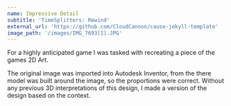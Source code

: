 ```yaml
---
name: Impressive Detail
subtitle: 'TimeSplitters: Rewind'
external_url: 'https://github.com/CloudCannon/cause-jekyll-template'
image_path: '/images/IMG_7693[1].JPG'
---
```



For a highly anticipated game I was tasked with recreating a piece of the games 2D Art.

The original image was imported into Autodesk Inventor, from the there model was built around the image, so the proportions were correct. Without any previous 3D interpretations of this design, I made a version of the design based on the context.